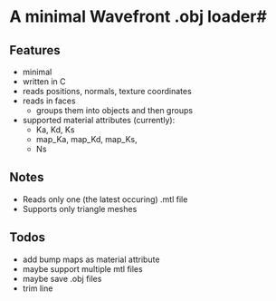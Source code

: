 # A minimal Wavefront .obj loader#

## Features ##
- minimal
- written in C
- reads positions, normals, texture coordinates
- reads in faces
    - groups them into objects and then groups
- supported material attributes (currently):
    - Ka, Kd, Ks
    - map_Ka, map_Kd, map_Ks,
    - Ns

## Notes ##
- Reads only one (the latest occuring) .mtl file
- Supports only triangle meshes

## Todos ##
- add bump maps as material attribute
- maybe support multiple mtl files
- maybe save .obj files
- trim line
